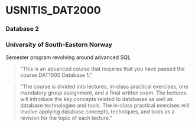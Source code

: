 # USNITIS_DAT2000
### Database 2
### University of South-Eastern Norway

Semester program revolving around advanced SQL

> "This is an advanced course that requires that you have passed the course DAT1000 Database 1."

> "The course is divided into lectures, in-class practical exercises, one mandatory group assignment, and a final written exam. The lectures will introduce the key concepts related to databases as well as database technologies and tools. The in-class practical exercises will involve applying database concepts, techniques, and tools as a revision for the topic of each lecture."
